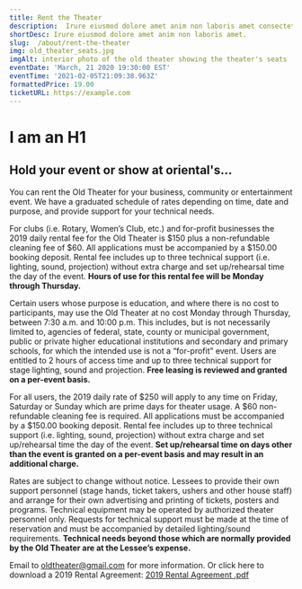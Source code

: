 ```yaml
---
title: Rent the Theater
description:  Irure eiusmod dolore amet anim non laboris amet consectetur quis laboris consectetur. Ad dolore et pariatur ad sit ex officia ipsum proident adipisicing pariatur culpa duis. Irure nulla excepteur nulla dolore quis reprehenderit elit aliqua dolor voluptate anim do elit cupidatat.
shortDesc: Irure eiusmod dolore amet anim non laboris amet.
slug:  /about/rent-the-theater
img: old_theater_seats.jpg
imgAlt: interior photo of the old theater showing the theater's seats
eventDate: 'March, 21 2020 19:30:00 EST'
eventTime: '2021-02-05T21:09:38.963Z'
formattedPrice: 19.00
ticketURL: https://example.com
---
```


# I am an H1

## Hold your event or show at oriental's...

You can rent the Old Theater for your business, community or entertainment event. We have a graduated schedule of rates depending on time, date and purpose, and provide support for your technical needs.

For clubs (i.e. Rotary, Women’s Club, etc.) and for-profit businesses the 2019 daily rental fee for the Old Theater is $150 plus a non-refundable cleaning fee of $60. All applications must be accompanied by a $150.00 booking deposit. Rental fee includes up to three technical support (i.e. lighting, sound, projection) without extra charge and set up/rehearsal time the day of the event. **Hours of use for this rental fee will be Monday through Thursday.**

Certain users whose purpose is education, and where there is no cost to participants, may use the Old Theater at no cost Monday through Thursday, between 7:30 a.m. and 10:00 p.m. This includes, but is not necessarily limited to, agencies of federal, state, county or municipal government, public or private higher educational institutions and secondary and primary schools, for which the intended use is not a “for-profit” event. Users are entitled to 2 hours of access time and up to three technical support for stage lighting, sound and projection. **Free leasing is reviewed and granted on a per-event basis.**

For all users, the 2019 daily rate of $250 will apply to any time on Friday, Saturday or Sunday which are prime days for theater usage. A $60 non-refundable cleaning fee is required. All applications must be accompanied by a $150.00 booking deposit. Rental fee includes up to three technical support (i.e. lighting, sound, projection) without extra charge and set up/rehearsal time the day of the event. **Set up/rehearsal time on days other than the event is granted on a per-event basis and may result in an additional charge.**

Rates are subject to change without notice. Lessees to provide their own support personnel (stage hands, ticket takers, ushers and other house staff) and arrange for their own advertising and printing of tickets, posters and programs. Technical equipment may be operated by authorized theater personnel only. Requests for technical support must be made at the time of reservation and must be accompanied by detailed lighting/sound requirements. **Technical needs beyond those which are normally provided by the Old Theater are at the Lessee’s expense.**


Email to oldtheater@gmail.com for more information. Or click here to download a 2019 Rental Agreement: [2019 Rental Agreement .pdf](../_nuxt/assets/pdf/2019_rental_agreement.pdf)
